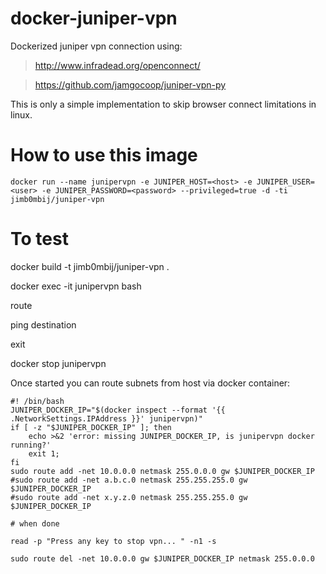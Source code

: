 # docker-juniper-vpn

Dockerized juniper vpn connection using:

> http://www.infradead.org/openconnect/

> https://github.com/jamgocoop/juniper-vpn-py

This is only a simple implementation to skip browser connect limitations in linux.

# How to use this image

    docker run --name junipervpn -e JUNIPER_HOST=<host> -e JUNIPER_USER=<user> -e JUNIPER_PASSWORD=<password> --privileged=true -d -ti jimb0mbij/juniper-vpn


# To test

docker build -t jimb0mbij/juniper-vpn .


docker exec -it junipervpn bash

route

ping destination

exit

docker stop junipervpn

Once started you can route subnets from host via docker container:

    #! /bin/bash
    JUNIPER_DOCKER_IP="$(docker inspect --format '{{ .NetworkSettings.IPAddress }}' junipervpn)"
    if [ -z "$JUNIPER_DOCKER_IP" ]; then
    	echo >&2 'error: missing JUNIPER_DOCKER_IP, is junipervpn docker running?'
    	exit 1;
    fi
    sudo route add -net 10.0.0.0 netmask 255.0.0.0 gw $JUNIPER_DOCKER_IP
    #sudo route add -net a.b.c.0 netmask 255.255.255.0 gw $JUNIPER_DOCKER_IP
    #sudo route add -net x.y.z.0 netmask 255.255.255.0 gw $JUNIPER_DOCKER_IP
    
    # when done
    
    read -p "Press any key to stop vpn... " -n1 -s
    
    sudo route del -net 10.0.0.0 gw $JUNIPER_DOCKER_IP netmask 255.0.0.0
    

